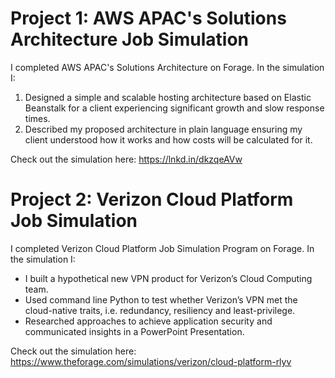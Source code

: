 # Project 1: AWS APAC's Solutions Architecture Job Simulation

I completed AWS APAC's Solutions Architecture on Forage. In the simulation I:

1. Designed a simple and scalable hosting architecture based on Elastic Beanstalk for a client experiencing significant growth and slow response
 times.
2. Described my proposed architecture in plain language ensuring my client understood how it works and how costs will be calculated for it.

Check out the simulation here: https://lnkd.in/dkzqeAVw

# Project 2: Verizon Cloud Platform Job Simulation

I completed Verizon Cloud Platform Job Simulation Program on Forage. In the simulation I:

 * I built a hypothetical new VPN product for Verizon’s Cloud Computing team.
 * Used command line Python to test whether Verizon’s VPN met the cloud-native traits, i.e. redundancy, resiliency and least-privilege.
 * Researched approaches to achieve application security and communicated insights in a PowerPoint Presentation.

Check out the simulation here: https://www.theforage.com/simulations/verizon/cloud-platform-rlyv
